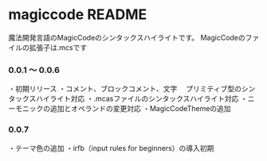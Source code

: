 # magiccode README

魔法開発言語のMagicCodeのシンタックスハイライトです。
MagicCodeのファイルの拡張子は.mcsです

### 0.0.1 ～ 0.0.6
・初期リリース
・コメント、ブロックコメント、文字
　プリミティブ型のシンタックスハイライト対応
・.mcasファイルのシンタックスハイライト対応
・ニーモニックの追加とオペランドの変更対応
・MagicCodeThemeの追加

### 0.0.7
・テーマ色の追加
・irfb（input rules for beginners）の導入初期
